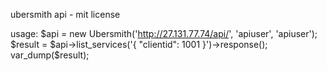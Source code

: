 ubersmith api - mit license

usage:
 $api = new Ubersmith('http://27.131.77.74/api/', 'apiuser', 'apiuser');
 $result = $api->list_services('{ "clientid": 1001 }')->response();
 var_dump($result);

